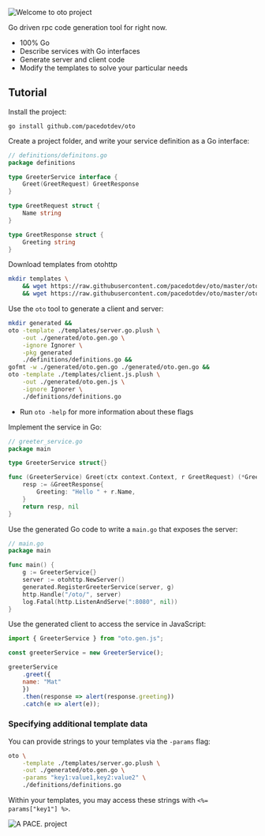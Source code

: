 ![Welcome to oto project](oto-logo.png)

Go driven rpc code generation tool for right now.

- 100% Go
- Describe services with Go interfaces
- Generate server and client code
- Modify the templates to solve your particular needs

## Tutorial

Install the project:

```
go install github.com/pacedotdev/oto
```

Create a project folder, and write your service definition as a Go interface:

```go
// definitions/definitons.go
package definitions

type GreeterService interface {
    Greet(GreetRequest) GreetResponse
}

type GreetRequest struct {
    Name string
}

type GreetResponse struct {
    Greeting string
}
```

Download templates from otohttp

```bash
mkdir templates \
    && wget https://raw.githubusercontent.com/pacedotdev/oto/master/otohttp/templates/server.go.plush -q -O ./templates/server.go.plush \
    && wget https://raw.githubusercontent.com/pacedotdev/oto/master/otohttp/templates/client.js.plush -q -O ./templates/client.js.plush
```

Use the `oto` tool to generate a client and server:

```bash
mkdir generated &&
oto -template ./templates/server.go.plush \
    -out ./generated/oto.gen.go \
    -ignore Ignorer \
    -pkg generated
    ./definitions/definitions.go &&
gofmt -w ./generated/oto.gen.go ./generated/oto.gen.go &&
oto -template ./templates/client.js.plush \
    -out ./generated/oto.gen.js \
    -ignore Ignorer \
    ./definitions/definitions.go
```

- Run `oto -help` for more information about these flags

Implement the service in Go:

```go
// greeter_service.go
package main

type GreeterService struct{}

func (GreeterService) Greet(ctx context.Context, r GreetRequest) (*GreetResponse, error) {
    resp := &GreetResponse{
        Greeting: "Hello " + r.Name,
    }
    return resp, nil
}
```

Use the generated Go code to write a `main.go` that exposes the server:

```go
// main.go
package main

func main() {
    g := GreeterService{}
    server := otohttp.NewServer()
    generated.RegisterGreeterService(server, g)
    http.Handle("/oto/", server)
    log.Fatal(http.ListenAndServe(":8080", nil))
}
```

Use the generated client to access the service in JavaScript:

```javascript
import { GreeterService } from "oto.gen.js";

const greeterService = new GreeterService();

greeterService
    .greet({
    name: "Mat"
    })
    .then(response => alert(response.greeting))
    .catch(e => alert(e));
```

### Specifying additional template data

You can provide strings to your templates via the `-params` flag:

```bash
oto \
    -template ./templates/server.go.plush \
    -out ./generated/oto.gen.go \
    -params "key1:value1,key2:value2" \
    ./definitions/definitions.go
```

Within your templates, you may access these strings with `<%= params["key1"] %>`.

![A PACE. project](pace-footer.png)
